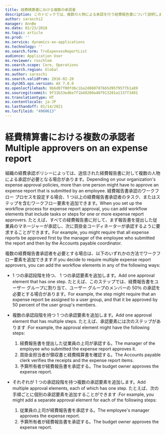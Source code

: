 ```yaml
---
title: 経費精算書における複数の承認者
description: このトピックでは、複数の人物による承認を行う経費報告書について説明します。
author: saraschi2
manager: AnnBe
ms.date: 02/23/2018
ms.topic: article
ms.prod: ''
ms.service: dynamics-ax-applications
ms.technology: ''
ms.search.form: TrvExpensesReportList
audience: Application User
ms.reviewer: roschlom
ms.search.scope: Core, Operations
ms.search.region: Global
ms.author: saraschi
ms.search.validFrom: 2016-02-28
ms.dyn365.ops.version: AX 7.0.0
ms.openlocfilehash: 9b6d07f00fd6c1ba2d860787665d95f95f7b1a89
ms.sourcegitcommit: 9f31b33ed6e7f1b49200a407913201a1337f3401
ms.translationtype: HT
ms.contentlocale: ja-JP
ms.lasthandoff: 01/14/2021
ms.locfileid: "4960613"
---
```

# <a name="multiple-approvers-on-an-expense-report"></a><span data-ttu-id="68e1e-103">経費精算書における複数の承認者</span><span class="sxs-lookup"><span data-stu-id="68e1e-103">Multiple approvers on an expense report</span></span>

<span data-ttu-id="68e1e-104">組織の経費承認ポリシーによっては、送信された経費報告書に対して複数の人物による承認が必要となる場合があります。</span><span class="sxs-lookup"><span data-stu-id="68e1e-104">Depending on your organization's expense approval policies, more than one person might have to approve an expense report that is submitted by an employee.</span></span> <span data-ttu-id="68e1e-105">経費報告書承認のワークフロー プロセスを設定する場合、1 つ以上の経費報告書承認者のタスク、またはステップを含むワークフロー要素を追加できます。</span><span class="sxs-lookup"><span data-stu-id="68e1e-105">When you set up the workflow process for expense report approval, you can add workflow elements that include tasks or steps for one or more expense report approvers.</span></span> <span data-ttu-id="68e1e-106">たとえば、すべての経費報告書に対して、まず報告書を提出した従業員のマネージャーが承認し、次に買掛金コーディネーターが承認するように要求することができます。</span><span class="sxs-lookup"><span data-stu-id="68e1e-106">For example, you might require that all expense reports be approved first by the manager of the employee who submitted the report and then by the Accounts payable coordinator.</span></span>

<span data-ttu-id="68e1e-107">複数の経費報告書承認者を必要とする場合は、以下のいずれかの方法でワークフロー要素を追加できます:</span><span class="sxs-lookup"><span data-stu-id="68e1e-107">If you decide to require multiple expense report approvers, you can add the workflow elements in any of the following ways:</span></span>

- <span data-ttu-id="68e1e-108">1 つの承認段階を持つ、 1 つの承認要素を追加します。</span><span class="sxs-lookup"><span data-stu-id="68e1e-108">Add one approval element that has one step.</span></span> <span data-ttu-id="68e1e-109">たとえば、このステップでは、経費報告書をユーザー グループに割り当て、ユーザー グループのメンバーの 50％ の承認を必要とする場合があります。</span><span class="sxs-lookup"><span data-stu-id="68e1e-109">For example, the step might require that an expense report be assigned to a user group, and that it be approved by 50 percent of the user group's members.</span></span>
- <span data-ttu-id="68e1e-110">複数の承認段階を持つ 1 つの承認要素を追加します。</span><span class="sxs-lookup"><span data-stu-id="68e1e-110">Add one approval element that has multiple steps.</span></span> <span data-ttu-id="68e1e-111">たとえば、承認要素には次のステップがあります :</span><span class="sxs-lookup"><span data-stu-id="68e1e-111">For example, the approval element might have the following steps:</span></span>

    1. <span data-ttu-id="68e1e-112">経費報告書を提出した従業員の上司が承認する。</span><span class="sxs-lookup"><span data-stu-id="68e1e-112">The manager of the employee who submitted the expense report approves it.</span></span>
    2. <span data-ttu-id="68e1e-113">買掛金担当者が領収書と経費精算書を確認する。</span><span class="sxs-lookup"><span data-stu-id="68e1e-113">The Accounts payable clerk verifies the receipts and the expense report items.</span></span>
    3. <span data-ttu-id="68e1e-114">予算所有者が経費報告書を承認する。</span><span class="sxs-lookup"><span data-stu-id="68e1e-114">The budget owner approves the expense report.</span></span>

- <span data-ttu-id="68e1e-115">それぞれが 1 つの承認段階を持つ複数の承認要素を追加します。</span><span class="sxs-lookup"><span data-stu-id="68e1e-115">Add multiple approval elements, each of which has one step.</span></span> <span data-ttu-id="68e1e-116">たとえば、次の手順ごとに個別の承認要素を追加することができます :</span><span class="sxs-lookup"><span data-stu-id="68e1e-116">For example, you might add a separate approval element for each of the following steps:</span></span>

    1. <span data-ttu-id="68e1e-117">従業員の上司が経費報告書を承認する。</span><span class="sxs-lookup"><span data-stu-id="68e1e-117">The employee's manager approves the expense report.</span></span>
    2. <span data-ttu-id="68e1e-118">予算所有者が経費報告書を承認する。</span><span class="sxs-lookup"><span data-stu-id="68e1e-118">The budget owner approves the expense report.</span></span>
